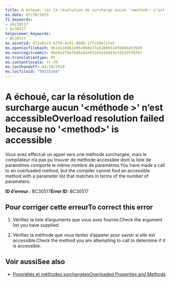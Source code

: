 ```yaml
---
title: A échoué, car la résolution de surcharge aucun '<method>' n’est accessible
ms.date: 07/20/2015
f1_keywords:
- vbc30517
- bc30517
helpviewer_keywords:
- BC30517
ms.assetid: d13a0cc5-6759-4c81-8606-17fc50e11fa2
ms.openlocfilehash: 961ea16961dd5e9b0e77a51088510f0406e539d9
ms.sourcegitcommit: 0be8a279af6d8a43e03141e349d3efd5d35f8767
ms.translationtype: HT
ms.contentlocale: fr-FR
ms.lasthandoff: 04/18/2019
ms.locfileid: "59315164"
---
```

# <a name="overload-resolution-failed-because-no-method-is-accessible"></a><span data-ttu-id="896b8-102">A échoué, car la résolution de surcharge aucun '\<méthode >' n’est accessible</span><span class="sxs-lookup"><span data-stu-id="896b8-102">Overload resolution failed because no '\<method>' is accessible</span></span>
<span data-ttu-id="896b8-103">Vous avez effectué un appel vers une méthode surchargée, mais le compilateur n’a pas pu trouver de méthode accessible dont la liste de paramètres comporte le même nombre de paramètres.</span><span class="sxs-lookup"><span data-stu-id="896b8-103">You have made a call to an overloaded method, but the compiler cannot find an accessible method with a parameter list that matches in terms of the number of parameters.</span></span>  
  
 <span data-ttu-id="896b8-104">**ID d’erreur :** BC30517</span><span class="sxs-lookup"><span data-stu-id="896b8-104">**Error ID:** BC30517</span></span>  
  
## <a name="to-correct-this-error"></a><span data-ttu-id="896b8-105">Pour corriger cette erreur</span><span class="sxs-lookup"><span data-stu-id="896b8-105">To correct this error</span></span>  
  
1. <span data-ttu-id="896b8-106">Vérifiez la liste d’arguments que vous avez fournie.</span><span class="sxs-lookup"><span data-stu-id="896b8-106">Check the argument list you have supplied.</span></span>  
  
2. <span data-ttu-id="896b8-107">Vérifiez la méthode que vous tentez d’appeler pour savoir si elle est accessible.</span><span class="sxs-lookup"><span data-stu-id="896b8-107">Check the method you are attempting to call to determine if it is accessible.</span></span>  
  
## <a name="see-also"></a><span data-ttu-id="896b8-108">Voir aussi</span><span class="sxs-lookup"><span data-stu-id="896b8-108">See also</span></span>

- [<span data-ttu-id="896b8-109">Propriétés et méthodes surchargées</span><span class="sxs-lookup"><span data-stu-id="896b8-109">Overloaded Properties and Methods</span></span>](../../visual-basic/programming-guide/language-features/objects-and-classes/overloaded-properties-and-methods.md)
